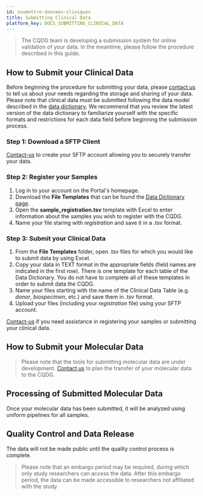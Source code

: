 ```yaml
---
id: soumettre-donnees-cliniques
title: Submitting Clinical Data
platform_key: DOCS_SUBMITTING_CLINICAL_DATA
---
```



> The CQDG team is developing a submission system for online validation of your data. In the meantime, please follow the procedure described in this guide.



## How to Submit your Clinical Data

Before beginning the procedure for submitting your data, please [contact us](https://portail.cqdg.ca/contact) to tell us about your needs regarding the storage and sharing of your data. Please note that clinical data must be submitted following the data model described in the [data dictionary](https://docs.cqdg.ca/dictionnaire/). We recommend that you review the latest version of the data dictionary to familiarize yourself with the specific formats and restrictions for each data field before beginning the submission process.

### Step 1: Download a SFTP Client

[Contact-us](https://portail.cqdg.ca/contact) to create your SFTP account allowing you to securely transfer your data. 

### Step 2: Register your Samples

1. Log in to your account on the Portal's homepage. 
2. Download the **File Templates** that can be found the [Data Dictionary page](https://docs.cqdg.ca/en/dictionnaire/).
3. Open the **sample_registration.tsv** template with Excel to enter information about the samples you wish to register with the CQDG. 
3. Name your file staring with _registration_ and save it in a .tsv format.  


### Step 3: Submit your Clinical Data

1. From the **File Templates** folder, open .tsv files for which you would like to submit data by using Excel.
2. Copy your data in TEXT format in the appropriate fields (field names are indicated in the first row). There is one template for each table of the Data Dictionary. You do not have to complete all of these templates in order to submit data the CQDG.
3. Name your files starting with the name of the Clinical Data Table (e.g. _donor_, _biospecimen_, etc.) and save them in .tsv format.
4. Upload your files (including your _registration_ file) using your SFTP account. 


[Contact-us](https://portail.cqdg.ca/contact) if you need assistance in registering your samples or submitting your clinical data.

## How to Submit your Molecular Data

> Please note that the tools for submitting molecular data are under development. [Contact us](https://portail.cqdg.ca/contact) to plan the transfer of your molecular data to the CQDG.


## Processing of Submitted Molecular Data

Once your molecular data has been submitted, it will be analyzed using uniform pipelines for all samples.


## Quality Control and Data Release


The data will not be made public until the quality control process is complete.

> Please note that an embargo period may be required, during which only study researchers can access the data. After this embargo period, the data can be made accessible to researchers not affiliated with the study.
